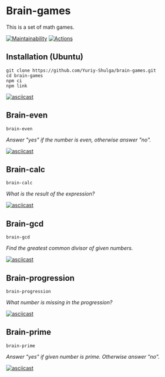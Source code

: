 # Brain-games
This is a set of math games.

[![Maintainability](https://api.codeclimate.com/v1/badges/7bb55e43a2dedee36345/maintainability)](https://codeclimate.com/github/Yuriy-Shulga/brain-games/maintainability)
[![Actions](https://github.com/Yuriy-Shulga/brain-games/actions/workflows/check.yml/badge.svg)](https://github.com/Yuriy-Shulga/brain-games/actions/workflows/check.yml)

## Installation (Ubuntu)
```
git clone https://github.com/Yuriy-Shulga/brain-games.git
cd brain-games
npm ci
npm link
```
[![asciicast](https://asciinema.org/a/0Gjh6TGjbUwkuRgDv5Uo5Jy8O.svg)](https://asciinema.org/a/0Gjh6TGjbUwkuRgDv5Uo5Jy8O)

## Brain-even
```
brain-even
```
*Answer "yes" if the number is even, otherwise answer "no".*

[![asciicast](https://asciinema.org/a/629882.svg)](https://asciinema.org/a/629882)
## Brain-calc
```
brain-calc
```
*What is the result of the expression?*

[![asciicast](https://asciinema.org/a/629886.svg)](https://asciinema.org/a/629886)
## Brain-gcd
```
brain-gcd
```
*Find the greatest common divisor of given numbers.*

[![asciicast](https://asciinema.org/a/630074.svg)](https://asciinema.org/a/630074)
## Brain-progression
```
brain-progression
```
*What number is missing in the progression?*

[![asciicast](https://asciinema.org/a/630072.svg)](https://asciinema.org/a/630072)
## Brain-prime
```
brain-prime
```
*Answer "yes" if given number is prime. Otherwise answer "no".*

[![asciicast](https://asciinema.org/a/630069.svg)](https://asciinema.org/a/630069)